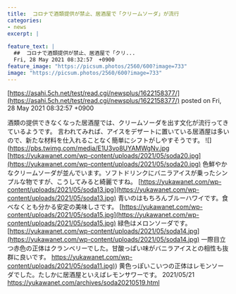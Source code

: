 ```yaml
---
title:  コロナで酒類提供が禁止、居酒屋で「クリームソーダ」が流行  
categories:
- news
excerpt: |
  
feature_text: |
  ##  コロナで酒類提供が禁止、居酒屋で「クリ...
  Fri, 28 May 2021 08:32:57  +0900
feature_image: "https://picsum.photos/2560/600?image=733"
image: "https://picsum.photos/2560/600?image=733"
---
```


[https://asahi.5ch.net/test/read.cgi/newsplus/1622158377/](https://asahi.5ch.net/test/read.cgi/newsplus/1622158377/)
posted on Fri, 28 May 2021 08:32:57  +0900

<!--more-->

酒類の提供できなくなった居酒屋では、クリームソーダを出す文化が流行ってきているようです。 言われてみれば、アイスをデザートに置いている居酒屋は多いので、新たな材料を仕入れることなく簡単にシフトがしやすそうです。 ![](https://pbs.twimg.com/media/E1U3vo8UYAMWgNv.jpg [https://yukawanet.com/wp-content/uploads/2021/05/soda20.jpg](https://yukawanet.com/wp-content/uploads/2021/05/soda20.jpg) 色鮮やかなクリームソーダが並んでいます。ソフトドリンクにバニラアイスが乗ったシンプルな物ですが、こうしてみると綺麗ですね。 [https://yukawanet.com/wp-content/uploads/2021/05/soda13.jpg](https://yukawanet.com/wp-content/uploads/2021/05/soda13.jpg) 青いのはもちろんブルーハワイです。食べなくとも分かる安定の美味しさです。 [https://yukawanet.com/wp-content/uploads/2021/05/soda15.jpg](https://yukawanet.com/wp-content/uploads/2021/05/soda15.jpg) 緑色はメロンソーダです。 [https://yukawanet.com/wp-content/uploads/2021/05/soda14.jpg](https://yukawanet.com/wp-content/uploads/2021/05/soda14.jpg) 一際目立つ赤色の正体はクランベリーでした。甘酸っぱい味がバニラアイスとの相性も抜群に良いです。 [https://yukawanet.com/wp-content/uploads/2021/05/soda11.jpg)](https://yukawanet.com/wp-content/uploads/2021/05/soda11.jpg)) 黄色っぽいこいつの正体はレモンソーダでした。たしかに居酒屋といえばレモンサワーです。 2021/05/21 https://yukawanet.com/archives/soda20210519.html
